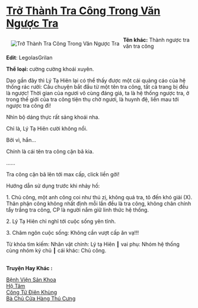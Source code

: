 <a href="https://utruyen.com/tro-thanh-tra-cong-trong-van-nguoc-tra/16757/" title="Trở Thành Tra Công Trong Văn Ngược Tra"><h1>Trở Thành Tra Công Trong Văn Ngược Tra</h1></a><div style="display:table"><img align="right" style="float: left; padding: 10px;" src="https://utruyen.com/images/story/200x260/tro-thanh-tra-cong-trong-van-nguoc-tra.jpg" alt="Trở Thành Tra Công Trong Văn Ngược Tra"><b>Tên khác:</b> Thành ngược tra văn tra công<p></p><b>Edit</b>: LegolasGrilan<p></p><b>Thể loại: </b>cường cường khoái xuyên.<p></p>Dạo gần đây thì Lý Tạ Hiên lại có thể thấy được một cái quảng cáo của hệ thống rác rưởi: Câu chuyện bắt đầu từ một tên tra công, tất cả trang bị đều là ngược! Thời gian của ngươi vô cùng đáng giá, ta là hệ thống ngược tra, ở trong thế giới của tra công tiện thụ chờ ngươi, là huynh đệ, liền mau tới ngược tra công đi!<p></p>Nhìn bộ dáng thực rất sảng khoái nha.<p></p>Chỉ là, Lý Tạ Hiên cười không nổi.<p></p>Bởi vì, hắn...<p></p>Chính là cái tên tra công cặn bã kia.<p></p>......<p></p>Tra công cặn bã lên tới max cấp, click liền gởi!<p></p>Hướng dẫn sử dụng trước khi nhảy hố:<p></p>1. Chủ công, một anh công coi như thú zị, không quá tra, tô đến khó giải (X). Thân phận công không nhất định mỗi lần đều là tra công, không chân chính tẩy trắng tra công, CP là người nắm giữ linh thức hệ thống.<p></p>2. Lý Tạ Hiên chỉ nghĩ tới cuộc sống yên tĩnh.<p></p>3. Châm ngôn cuộc sống: Không cần vượt cấp ăn vạ!!!<p></p>Từ khóa tìm kiếm: Nhân vật chính: Lý tạ Hiên ┃ vai phụ: Nhóm hệ thống cùng nhóm ký chủ ┃ cái khác: Chủ công.</div><p><br><b>Truyện Hay Khác :</b></p><a href="https://utruyen.com/benh-vien-san-khoa/19325/" alt="Bệnh Viện Sản Khoa">Bệnh Viện Sản Khoa</a><br/><a href="https://github.com/quanluxury/truyenhot/tree/master/truyenhay/8427/" alt="Hộ Tâm">Hộ Tâm</a><br/><a href="https://truyenhot2020.wordpress.com/2019/12/11/cong-tu-dien-khung/" alt="Công Tử Điên Khùng">Công Tử Điên Khùng</a><br/><a href="https://github.com/quanluxury/ngontinhhot/tree/master/truyenhay/19118/" alt="Bà Chủ Cửa Hàng Thú Cưng">Bà Chủ Cửa Hàng Thú Cưng</a><br/>